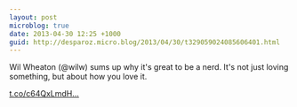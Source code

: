 ```yaml
---
layout: post
microblog: true
date: 2013-04-30 12:25 +1000
guid: http://desparoz.micro.blog/2013/04/30/t329059024085606401.html
---
```

Wil Wheaton (@wilw) sums up why it's great to be a nerd. It's not just loving something, but about how you love it.

[t.co/c64QxLmdH...](http://t.co/c64QxLmdHc)
